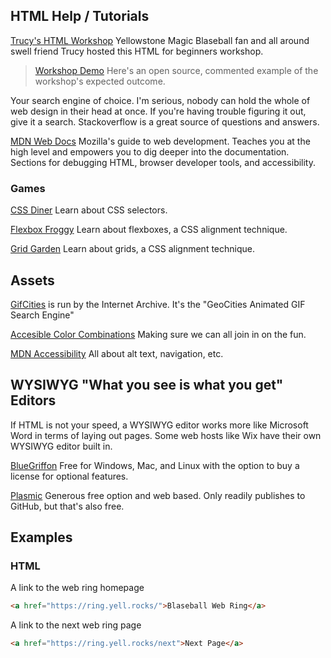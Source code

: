 ## HTML Help / Tutorials

[Trucy's HTML Workshop](https://www.youtube.com/watch?v=hnoB2sJtyOA) Yellowstone Magic Blaseball fan and all around swell friend Trucy hosted this HTML for beginners workshop.

> [Workshop Demo](https://bearsdotzone.github.io/trucy-workshop-1/) Here's an open source, commented example of the workshop's expected outcome.

Your search engine of choice. I'm serious, nobody can hold the whole of web design in their head at once. If you're having trouble figuring it out, give it a search. Stackoverflow is a great source of questions and answers.

[MDN Web Docs](https://developer.mozilla.org/en-US/docs/Learn) Mozilla's guide to web development. Teaches you at the high level and empowers you to dig deeper into the documentation. Sections for debugging HTML, browser developer tools, and accessibility.

### Games

[CSS Diner](https://flukeout.github.io/) Learn about CSS selectors.

[Flexbox Froggy](http://flexboxfroggy.com/) Learn about flexboxes, a CSS alignment technique.

[Grid Garden](https://cssgridgarden.com/) Learn about grids, a CSS alignment technique.

## Assets

[GifCities](https://gifcities.org/) is run by the Internet Archive. It's the "GeoCities Animated GIF Search Engine"

[Accesible Color Combinations](http://colorsafe.co/) Making sure we can all join in on the fun.

[MDN Accessibility](https://developer.mozilla.org/en-US/docs/Learn/Accessibility) All about alt text, navigation, etc.

## WYSIWYG "What you see is what you get" Editors

If HTML is not your speed, a WYSIWYG editor works more like Microsoft Word in terms of laying out pages. Some web hosts like Wix have their own WYSIWYG editor built in.

[BlueGriffon](http://bluegriffon.org) Free for Windows, Mac, and Linux with the option to buy a license for optional features.

[Plasmic](https://www.plasmic.app/) Generous free option and web based. Only readily publishes to GitHub, but that's also free.

## Examples

### HTML

A link to the web ring homepage

```html
<a href="https://ring.yell.rocks/">Blaseball Web Ring</a>
```

A link to the next web ring page

```html
<a href="https://ring.yell.rocks/next">Next Page</a>
```
